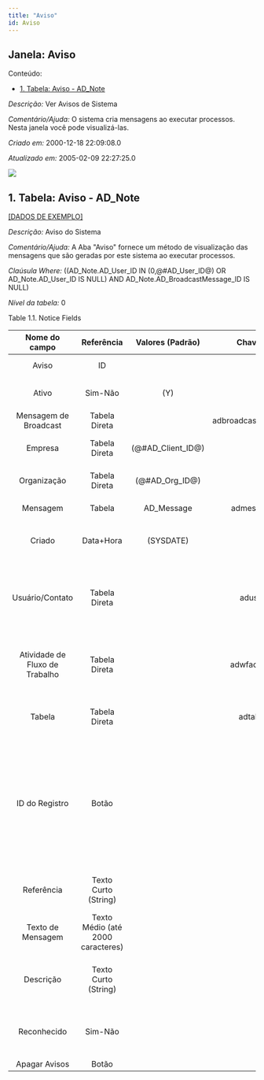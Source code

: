 ```yaml
---
title: "Aviso"
id: Aviso
---
```

<div id="d15243e1" class="section chapter">

<div class="titlepage">

<div>

<div>

## Janela: Aviso

</div>

</div>

</div>

<div class="toc">

<div class="toc-title">

Conteúdo:

</div>

  - <span class="section">[1. Tabela: Aviso -
    AD\_Note](#d15243e23)</span>

</div>

<span class="emphasis">*Descrição:* </span> Ver Avisos de Sistema

<span class="emphasis">*Comentário/Ajuda:* </span>O sistema cria
mensagens ao executar processos. Nesta janela você pode visualizá-las.

<span class="emphasis"> *Criado em:* </span>2000-12-18 22:09:08.0

<span class="emphasis">*Atualizado em:* </span>2005-02-09 22:27:25.0

![](/img/manual/Aviso.png)

<div id="d15243e23" class="section section">

<div class="titlepage">

<div>

<div>

## 1. Tabela: Aviso - AD\_Note

</div>

</div>

</div>

[\[DADOS DE EXEMPLO\]](data/AD_Note_data)

<span class="emphasis">*Descrição:*</span> Aviso do Sistema

<span class="emphasis">*Comentário/Ajuda:* </span> A Aba "Aviso" fornece
um método de visualização das mensagens que são geradas por este sistema
ao executar processos.

<span class="emphasis">*Claúsula Where:*</span> ((AD\_Note.AD\_User\_ID
IN (0,@\#AD\_User\_ID@) OR AD\_Note.AD\_User\_ID IS NULL) AND
AD\_Note.AD\_BroadcastMessage\_ID IS NULL)

<span class="emphasis">*Nível da tabela:* </span>0

</div>

<div id="d15243e44" class="table">

<div class="table-title">

Table 1.1. Notice
Fields

</div>

<div class="table-contents">

|         Nome do campo          |            Referência             |   Valores (Padrão)   |      Chave restritiva      |                Regra de validação                |                           Descrição                           |                                                                                                   Comentário/Ajuda                                                                                                   |
| :----------------------------: | :-------------------------------: | :------------------: | :------------------------: | :----------------------------------------------: | :-----------------------------------------------------------: | :------------------------------------------------------------------------------------------------------------------------------------------------------------------------------------------------------------------: |
|             Aviso              |                ID                 |                      |                            |                                                  |                         System Notice                         |                                                                                                                                                                                                                      |
|             Ativo              |              Sim-Não              |         (Y)          |                            |                                                  |              (semelhante ao primeiro relatório)               |                                                                                                 (ver o mesmo acima)                                                                                                  |
|     Mensagem de Broadcast      |           Tabela Direta           |                      | adbroadcastmessage\_adnote |                                                  |                       Broadcast Message                       |                                                                                                                                                                                                                      |
|            Empresa             |           Tabela Direta           | (@\#AD\_Client\_ID@) |                            |        AD\_Client.AD\_Client\_ID \< \> 0         |              (semelhante ao primeiro relatório)               |                                                                                                 (ver o mesmo acima)                                                                                                  |
|          Organização           |           Tabela Direta           |  (@\#AD\_Org\_ID@)   |                            | (AD\_Org.IsSummary='N' OR AD\_Org.AD\_Org\_ID=0) |              (semelhante ao primeiro relatório)               |                                                                                                 (ver o mesmo acima)                                                                                                  |
|            Mensagem            |              Tabela               |     AD\_Message      |     admessage\_adnote      |                                                  |                        System Message                         |                                                                                            Information and Error messages                                                                                            |
|             Criado             |             Data+Hora             |      (SYSDATE)       |                            |                                                  |                 Date this record was created                  |                                                                          The Created field indicates the date that this record was created.                                                                          |
|        Usuário/Contato         |           Tabela Direta           |                      |       aduser\_adnote       |                                                  | User within the system - Internal or Business Partner Contact |                                                    The User identifies a unique user in the system. This could be an internal user or a business partner contact                                                     |
| Atividade de Fluxo de Trabalho |           Tabela Direta           |                      |    adwfactivity\_adnote    |                                                  |                       Workflow Activity                       |                                                                   The Workflow Activity is the actual Workflow Node in a Workflow Process instance                                                                   |
|             Tabela             |           Tabela Direta           |                      |      adtable\_adnote       |                                                  |                  Database Table information                   |                                                                         The Database Table provides the information of the table definition                                                                          |
|         ID do Registro         |               Botão               |                      |                            |                                                  |                   Direct internal record ID                   | The Record ID is the internal unique identifier of a record. Please note that zooming to the record may not be successful for Orders, Invoices and Shipment/Receipts as sometimes the Sales Order type is not known. |
|           Referência           |       Texto Curto (String)        |                      |                            |                                                  |                   Reference for this record                   |                                                                                  The Reference displays the source document number.                                                                                  |
|       Texto de Mensagem        | Texto Médio (até 2000 caracteres) |                      |                            |                                                  |                         Text Message                          |                                                                                                                                                                                                                      |
|           Descrição            |       Texto Curto (String)        |                      |                            |                                                  |           Optional short description of the record            |                                                                                     A description is limited to 255 characters.                                                                                      |
|          Reconhecido           |              Sim-Não              |                      |                            |                                                  |                The document has been processed                |                                                                         The Processed checkbox indicates that a document has been processed.                                                                         |
|         Apagar Avisos          |               Botão               |                      |                            |                                                  |                                                               |                                                                                                                                                                                                                      |

</div>

</div>

  

</div>
